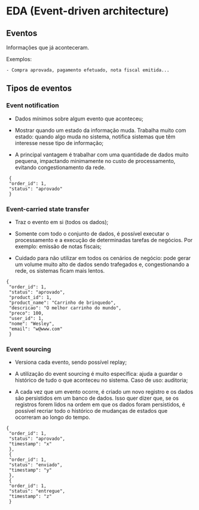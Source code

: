 # EDA (Event-driven architecture)

## Eventos

Informações que já aconteceram.

Exemplos:

    - Compra aprovada, pagamento efetuado, nota fiscal emitida...

## Tipos de eventos

### Event notification

- Dados mínimos sobre algum evento que aconteceu;

- Mostrar quando um estado da informação muda. Trabalha muito com estado: quando algo muda no sistema, notifica sistemas que têm interesse nesse tipo de informação;

- A principal vantagem é trabalhar com uma quantidade de dados muito pequena, impactando minimamente no custo de processamento, evitando congestionamento da rede.

```
 {
 "order_id": 1,
 "status": "aprovado"
 }
```

### Event-carried state transfer

- Traz o evento em si (todos os dados);

- Somente com todo o conjunto de dados, é possível executar o processamento e a execução de determinadas tarefas de negócios. Por exemplo: emissão de notas fiscais;

- Cuidado para não utilizar em todos os cenários de negócio: pode gerar um volume muito alto de dados sendo trafegados e, congestionando a rede, os sistemas ficam mais lentos.

```
{
 "order_id": 1,
 "status": "aprovado",
 "product_id": 1,
 "product_name": "Carrinho de brinquedo",
 "descricao": "O melhor carrinho do mundo",
 "preco": 100,
 "user_id": 1,
 "nome": "Wesley",
 "email": "w@www.com"
 }
```

### Event sourcing

- Versiona cada evento, sendo possível replay;

- A utilização do event sourcing é muito específica: ajuda a guardar o histórico de tudo o que aconteceu no sistema. Caso de uso: auditoria;

- A cada vez que um evento ocorre, é criado um novo registro e os dados são persistidos em um banco de dados. Isso quer dizer que, se os registros forem lidos na ordem em que os dados foram persistidos, é possível recriar todo o histórico de mudanças de estados que ocorreram ao longo do tempo.

```
{
 "order_id": 1,
 "status": "aprovado",
 "timestamp": "x"
 },
 {
 "order_id": 1,
 "status": "enviado",
 "timestamp": "y"
 },
 {
 "order_id": 1,
 "status": "entregue",
 "timestamp": "z"
 }
```




